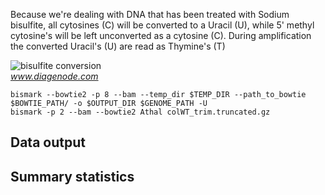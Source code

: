 
Because we're dealing with DNA that has been treated with Sodium bisulfite, all cytosines (C) will be converted to a Uracil (U), while 5' methyl cytosine's will be left unconverted as a cytosine (C). During amplification the converted Uracil's (U) are read as Thymine's (T)

![bisulfite conversion](https://www.diagenode.com/img/applications/bisulfite.png)  
*www.diagenode.com*

```
bismark --bowtie2 -p 8 --bam --temp_dir $TEMP_DIR --path_to_bowtie $BOWTIE_PATH/ -o $OUTPUT_DIR $GENOME_PATH -U 
bismark -p 2 --bam --bowtie2 Athal colWT_trim.truncated.gz
```

## Data output

## Summary statistics



